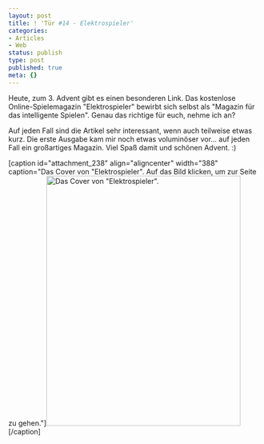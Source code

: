 ```yaml
---
layout: post
title: ! 'Tür #14 - Elektrospieler'
categories:
- Articles
- Web
status: publish
type: post
published: true
meta: {}
---
```

Heute, zum 3. Advent gibt es einen besonderen Link. Das kostenlose Online-Spielemagazin "Elektrospieler" bewirbt sich selbst als "Magazin für das intelligente Spielen". Genau das richtige für euch, nehme ich an? 

Auf jeden Fall sind die Artikel sehr interessant, wenn auch teilweise etwas kurz. Die erste Ausgabe kam mir noch etwas voluminöser vor... auf jeden Fall ein großartiges Magazin. Viel Spaß damit und schönen Advent. :)

[caption id="attachment_238" align="aligncenter" width="388" caption="Das Cover von &quot;Elektrospieler&quot;. Auf das Bild klicken, um zur Seite zu gehen."]<a href="http://elektrospieler.de"><img class="size-medium wp-image-238" title="Das Cover von &quot;Elektrospieler&quot;." src="http://lumenpage.com/blog/wp-content/uploads/2008/12/bild-13-388x500.png" alt="Das Cover von &quot;Elektrospieler&quot;." width="388" height="500" /></a>[/caption] 
